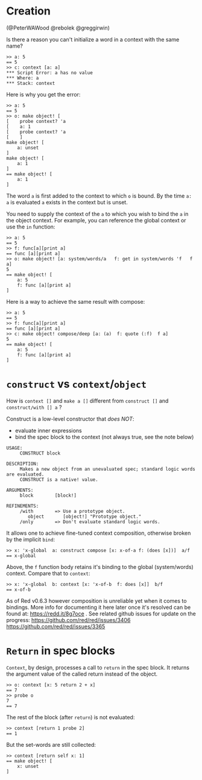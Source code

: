# Creation

(@PeterWAWood @rebolek @greggirwin)

Is there a reason you can't initialize a word in a context with the same name?

```red
>> a: 5
== 5
>> c: context [a: a]
*** Script Error: a has no value
*** Where: a
*** Stack: context
```

Here is why you get the error:

```red
>> a: 5
== 5
>> o: make object! [
[    probe context? 'a
[    a: 1
[    probe context? 'a
[    ]
make object! [
    a: unset
]
make object! [
    a: 1
]
== make object! [
    a: 1
]
```

The word `a` is first added to the context to which `o` is bound. By the time `a: a` is evaluated `a` exists in the context but is unset.

You need to supply the context of the `a` to which you wish to bind the `a` in the object context. For example, you can reference the global context or use the `in` function:

```red
>> a: 5
== 5
>> f: func[a][print a]
== func [a][print a]
>> o: make object! [a: system/words/a   f: get in system/words 'f   f a]
5
== make object! [
    a: 5
    f: func [a][print a]
]
```

Here is a way to achieve the same result with compose:

```red
>> a: 5
== 5
>> f: func[a][print a]
== func [a][print a]
>> c: make object! compose/deep [a: (a)  f: quote (:f)  f a]
5
== make object! [
    a: 5
    f: func [a][print a]
]
```

# `construct` vs `context`/`object`

How is `context []` and `make a []` different from `construct []` and `construct/with [] a` ?

Construct is a low-level constructor that *does NOT*:
- evaluate inner expressions
- bind the spec block to the context (not always true, see the note below)


```red
USAGE:
     CONSTRUCT block

DESCRIPTION: 
     Makes a new object from an unevaluated spec; standard logic words are evaluated. 
     CONSTRUCT is a native! value.

ARGUMENTS:
     block        [block!] 

REFINEMENTS:
     /with        => Use a prototype object.
        object       [object!] "Prototype object."
     /only        => Don't evaluate standard logic words.
```

It allows one to achieve fine-tuned context composition, otherwise broken by the implicit `bind`:
```red
>> x: 'x-global  a: construct compose [x: x-of-a f: (does [x])]  a/f
== x-global
```
Above, the `f` function body retains it's binding to the global (system/words) context. Compare that to `context`:
```red
>> x: 'x-global  b: context [x: 'x-of-b  f: does [x]]  b/f
== x-of-b
```

As of Red v0.6.3 however composition is unreliable yet when it comes to bindings. More info for documenting it here later once it's resolved can be found at: https://redd.it/8g7oce . See related github issues for update on the progress: https://github.com/red/red/issues/3406 https://github.com/red/red/issues/3365


# `Return` in spec blocks

`Context`, by design, processes a call to `return` in the spec block. It returns the argument value of the called return instead of the object.

```red
>> o: context [x: 5 return 2 + x]
== 7
>> probe o
7
== 7
```

The rest of the block (after `return`) is not evaluated:
```red
>> context [return 1 probe 2]
== 1
```

But the set-words are still collected:
```red
>> context [return self x: 1]
== make object! [
    x: unset
]
```